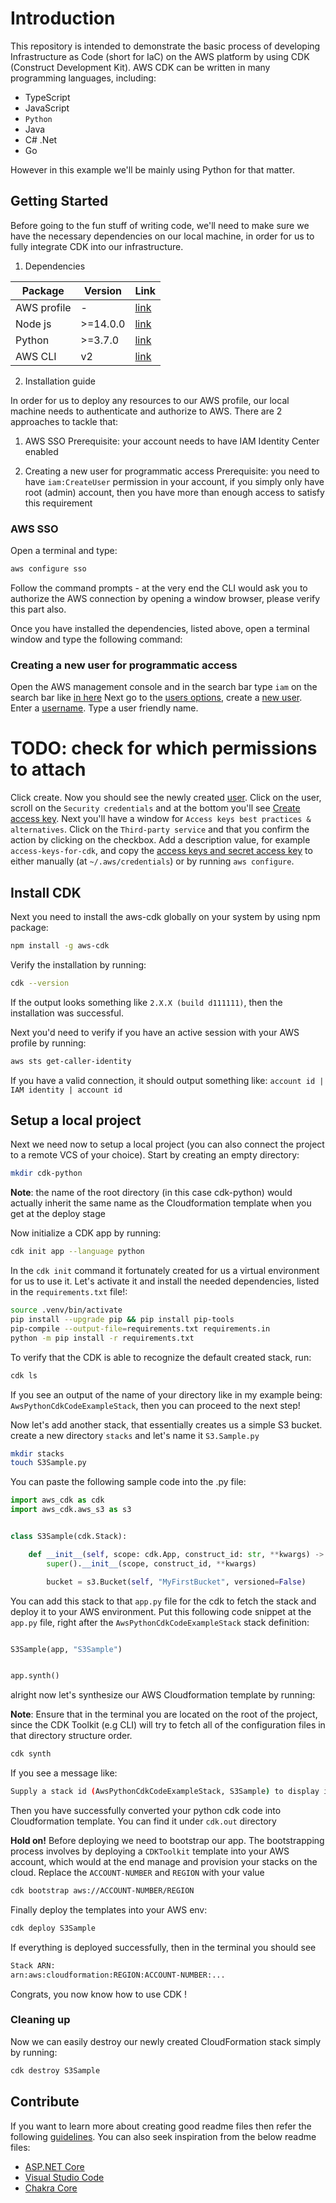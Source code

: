 # Introduction

This repository is intended to demonstrate the basic process of developing Infrastructure as Code (short for IaC) on the AWS platform by using CDK (Construct Development Kit).
AWS CDK can be written in many programming languages, including:

- TypeScript
- JavaScript
- `Python`
- Java
- C# .Net
- Go

However in this example we'll be mainly using Python for that matter.

## Getting Started

Before going to the fun stuff of writing code, we'll need to make sure we have the necessary dependencies on our local machine, in order for us to fully integrate CDK into our infrastructure.

1. Dependencies

| Package   | Version | Link    |
|-----------|---------|---------|
|AWS profile| -       | [link](https://docs.aws.amazon.com/accounts/latest/reference/manage-acct-creating.html)|
|Node js    | >=14.0.0| [link](https://nodejs.org/en/download)|
| Python    | >=3.7.0 | [link](https://www.python.org/downloads/)|
| AWS CLI   |  v2     | [link](https://docs.aws.amazon.com/cli/latest/userguide/getting-started-install.html)|


2. Installation guide

In order for us to deploy any resources to our AWS profile, our local machine needs to authenticate and authorize to AWS. There are 2 approaches to tackle that:

1. AWS SSO
Prerequisite: your account needs to have IAM Identity Center enabled

2. Creating a new user for programmatic access
Prerequisite: you need to have `iam:CreateUser` permission in your account, if you simply only have root (admin) account, then you have more than enough  access to satisfy this requirement

### AWS SSO

Open a terminal and type:

```bash
aws configure sso
```

Follow the command prompts - at the very end the CLI would ask you to authorize the AWS connection by opening a window browser, please verify this part also.

Once you have installed the dependencies, listed above, open a terminal window and type the following command:

### Creating a new user for programmatic access

Open the AWS management console and in the search bar type `iam` on the search bar like [in here](https://imgur.com/a/gg4PZ8R)
Next go to the [users options](https://imgur.com/kuol5cK), create a [new user](https://imgur.com/va6bF1N). Enter a [username](https://www.simplified.guide/_media/aws/iam/create-programmatic-access-user/aws-console-iam-users-add.png?w=700&tok=fcecba). Type a user friendly name.
# TODO: check for which permissions to attach
Click create. Now you should see the newly created [user](https://imgur.com/eR3Ggbm). Click on the user, scroll on the `Security credentials` and at the bottom you'll see [Create access key](https://imgur.com/kyHmkXo). Next you'll have a window for `Access keys best practices & alternatives`. Click on the `Third-party service` and that you confirm the action by clicking on the checkbox.
Add a description value, for example `access-keys-for-cdk`, and copy the [access keys and secret access key](https://imgur.com/sLzVafM.png) to either manually (at `~/.aws/credentials`) or by running `aws configure`.

## Install CDK

Next you need to install the aws-cdk globally on your system by using npm package:

```bash
npm install -g aws-cdk
```

Verify the installation by running:

```bash
cdk --version
```

If the output looks something like `2.X.X (build d111111)`, then the installation was successful.

Next you'd need to verify if you have an active session with your AWS profile by running:

```bash
aws sts get-caller-identity
```

If you have a valid connection, it should output something like: `account id | IAM identity | account id`

## Setup a local project

Next we need now to setup a local project (you can also connect the project to a remote VCS of your choice). Start by creating an empty directory:

```bash
mkdir cdk-python
```

**Note**: the name of the root directory (in this case cdk-python) would actually inherit the same name as the Cloudformation template when you get at the deploy stage

Now initialize a CDK app by running:

```bash
cdk init app --language python
```

In the `cdk init` command it fortunately created for us a  virtual environment for us to use it. Let's activate it and install the needed dependencies, listed in the `requirements.txt` file!:

```bash
source .venv/bin/activate
pip install --upgrade pip && pip install pip-tools
pip-compile --output-file=requirements.txt requirements.in
python -m pip install -r requirements.txt
```

To verify that the CDK is able to recognize the default created stack, run:

```bash
cdk ls
```

If you see an output of the name of your directory like in my example being: `AwsPythonCdkCodeExampleStack`, then you can proceed to the next step!

Now let's add another stack, that essentially creates us a simple S3 bucket. create a new directory `stacks` and let's name it `S3.Sample.py`

```bash
mkdir stacks
touch S3Sample.py
```

You can paste the following sample code into the .py file:

```python
import aws_cdk as cdk
import aws_cdk.aws_s3 as s3


class S3Sample(cdk.Stack):

    def __init__(self, scope: cdk.App, construct_id: str, **kwargs) -> None:
        super().__init__(scope, construct_id, **kwargs)

        bucket = s3.Bucket(self, "MyFirstBucket", versioned=False)

```

You can add this stack to that `app.py` file for the cdk to fetch the stack and deploy it to your AWS environment.
Put this following code snippet at the `app.py` file, right after the `AwsPythonCdkCodeExampleStack` stack definition:

```python

S3Sample(app, "S3Sample")


app.synth()
```

alright now let's synthesize our AWS Cloudformation template by running:

**Note**: Ensure that in the terminal you are located on the root of the project, since the CDK Toolkit (e.g CLI) will try to fetch all of the configuration files in that directory structure order.

```bash
cdk synth
```

If you see a message like:

```bash
Supply a stack id (AwsPythonCdkCodeExampleStack, S3Sample) to display its template.
```

Then you have successfully converted your python cdk code into Cloudformation template. You can find it under `cdk.out` directory

**Hold on!** Before deploying we need to bootstrap our app. The bootstrapping process involves by deploying a `CDKToolkit` template into your AWS account, which would at the end manage and provision your stacks on the cloud.
Replace the `ACCOUNT-NUMBER` and `REGION` with your value

```bash
cdk bootstrap aws://ACCOUNT-NUMBER/REGION
```

Finally deploy the templates into your AWS env:

```bash
cdk deploy S3Sample
```

If everything is deployed successfully, then in the terminal you should see

```bash
Stack ARN:
arn:aws:cloudformation:REGION:ACCOUNT-NUMBER:...
```

Congrats, you now know how to use CDK !

### Cleaning up

Now we can easily destroy our newly created CloudFormation stack simply by running:

```bash
cdk destroy S3Sample
```

## Contribute

If you want to learn more about creating good readme files then refer the following [guidelines](https://docs.microsoft.com/en-us/azure/devops/repos/git/create-a-readme?view=azure-devops). You can also seek inspiration from the below readme files:

- [ASP.NET Core](https://github.com/aspnet/Home)
- [Visual Studio Code](https://github.com/Microsoft/vscode)
- [Chakra Core](https://github.com/Microsoft/ChakraCore)
